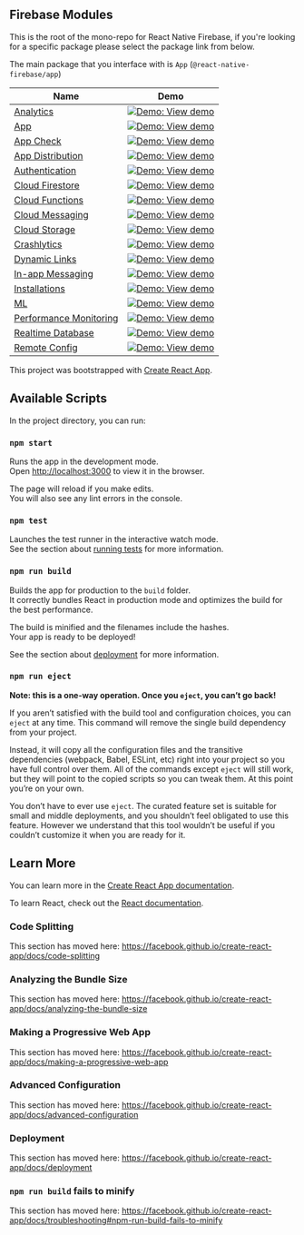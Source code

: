 
## Firebase Modules

This is the root of the mono-repo for React Native Firebase, if you're looking for a specific package please select the package link from below.

The main package that you interface with is `App` (`@react-native-firebase/app`)

| Name                                                     | Demo                                                                                                                                              |
| -------------------------------------------------------- | ------------------------------------------------------------------------------------------------------------------------------------------------- |
| [Analytics](/packages/analytics)                         | [![Demo: View demo](https://img.shields.io/badge/Demo-View%20demo-brightgreen?style=for-the-badge&logo=play&logoColor=white)](/packages/analytics) |
| [App](/packages/app)                                     | [![Demo: View demo](https://img.shields.io/badge/Demo-View%20demo-brightgreen?style=for-the-badge&logo=play&logoColor=white)](/packages/app)       |
| [App Check](/packages/app-check)                         | [![Demo: View demo](https://img.shields.io/badge/Demo-View%20demo-brightgreen?style=for-the-badge&logo=play&logoColor=white)](/packages/app-check) |
| [App Distribution](/packages/app-distribution)           | [![Demo: View demo](https://img.shields.io/badge/Demo-View%20demo-brightgreen?style=for-the-badge&logo=play&logoColor=white)](/packages/app-distribution) |
| [Authentication](/packages/auth)                         | [![Demo: View demo](https://img.shields.io/badge/Demo-View%20demo-brightgreen?style=for-the-badge&logo=play&logoColor=white)](/packages/auth)      |
| [Cloud Firestore](/packages/firestore)                   | [![Demo: View demo](https://img.shields.io/badge/Demo-View%20demo-brightgreen?style=for-the-badge&logo=play&logoColor=white)](/packages/firestore) |
| [Cloud Functions](/packages/functions)                   | [![Demo: View demo](https://img.shields.io/badge/Demo-View%20demo-brightgreen?style=for-the-badge&logo=play&logoColor=white)](/packages/functions) |
| [Cloud Messaging](/packages/messaging)                   | [![Demo: View demo](https://img.shields.io/badge/Demo-View%20demo-brightgreen?style=for-the-badge&logo=play&logoColor=white)](/packages/messaging) |
| [Cloud Storage](/packages/storage)                       | [![Demo: View demo](https://img.shields.io/badge/Demo-View%20demo-brightgreen?style=for-the-badge&logo=play&logoColor=white)](/packages/storage)   |
| [Crashlytics](/packages/crashlytics)                     | [![Demo: View demo](https://img.shields.io/badge/Demo-View%20demo-brightgreen?style=for-the-badge&logo=play&logoColor=white)](/packages/crashlytics)|
| [Dynamic Links](/packages/dynamic-links)                 | [![Demo: View demo](https://img.shields.io/badge/Demo-View%20demo-brightgreen?style=for-the-badge&logo=play&logoColor=white)](/packages/dynamic-links)|
| [In-app Messaging](/packages/in-app-messaging)           | [![Demo: View demo](https://img.shields.io/badge/Demo-View%20demo-brightgreen?style=for-the-badge&logo=play&logoColor=white)](/packages/in-app-messaging)|
| [Installations](/packages/installations)                 | [![Demo: View demo](https://img.shields.io/badge/Demo-View%20demo-brightgreen?style=for-the-badge&logo=play&logoColor=white)](/packages/installations)|
| [ML](/packages/ml)                                       | [![Demo: View demo](https://img.shields.io/badge/Demo-View%20demo-brightgreen?style=for-the-badge&logo=play&logoColor=white)](/packages/ml)          |
| [Performance Monitoring](/packages/perf)                 | [![Demo: View demo](https://img.shields.io/badge/Demo-View%20demo-brightgreen?style=for-the-badge&logo=play&logoColor=white)](/packages/perf)        |
| [Realtime Database](/packages/database)                  | [![Demo: View demo](https://img.shields.io/badge/Demo-View%20demo-brightgreen?style=for-the-badge&logo=play&logoColor=white)](/packages/database)   |
| [Remote Config](/packages/remote-config)                 | [![Demo: View demo](https://img.shields.io/badge/Demo-View%20demo-brightgreen?style=for-the-badge&logo=play&logoColor=white)](/packages/remote-config)|




This project was bootstrapped with [Create React App](https://github.com/facebook/create-react-app).

## Available Scripts

In the project directory, you can run:

### `npm start`

Runs the app in the development mode.<br />
Open [http://localhost:3000](http://localhost:3000) to view it in the browser.

The page will reload if you make edits.<br />
You will also see any lint errors in the console.

### `npm test`

Launches the test runner in the interactive watch mode.<br />
See the section about [running tests](https://facebook.github.io/create-react-app/docs/running-tests) for more information.

### `npm run build`

Builds the app for production to the `build` folder.<br />
It correctly bundles React in production mode and optimizes the build for the best performance.

The build is minified and the filenames include the hashes.<br />
Your app is ready to be deployed!

See the section about [deployment](https://facebook.github.io/create-react-app/docs/deployment) for more information.

### `npm run eject`

**Note: this is a one-way operation. Once you `eject`, you can’t go back!**

If you aren’t satisfied with the build tool and configuration choices, you can `eject` at any time. This command will remove the single build dependency from your project.

Instead, it will copy all the configuration files and the transitive dependencies (webpack, Babel, ESLint, etc) right into your project so you have full control over them. All of the commands except `eject` will still work, but they will point to the copied scripts so you can tweak them. At this point you’re on your own.

You don’t have to ever use `eject`. The curated feature set is suitable for small and middle deployments, and you shouldn’t feel obligated to use this feature. However we understand that this tool wouldn’t be useful if you couldn’t customize it when you are ready for it.

## Learn More

You can learn more in the [Create React App documentation](https://facebook.github.io/create-react-app/docs/getting-started).

To learn React, check out the [React documentation](https://reactjs.org/).

### Code Splitting

This section has moved here: https://facebook.github.io/create-react-app/docs/code-splitting

### Analyzing the Bundle Size

This section has moved here: https://facebook.github.io/create-react-app/docs/analyzing-the-bundle-size

### Making a Progressive Web App

This section has moved here: https://facebook.github.io/create-react-app/docs/making-a-progressive-web-app

### Advanced Configuration

This section has moved here: https://facebook.github.io/create-react-app/docs/advanced-configuration

### Deployment

This section has moved here: https://facebook.github.io/create-react-app/docs/deployment

### `npm run build` fails to minify

This section has moved here: https://facebook.github.io/create-react-app/docs/troubleshooting#npm-run-build-fails-to-minify

